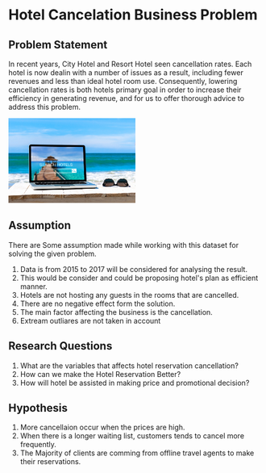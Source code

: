 # Hotel Cancelation Business Problem

## Problem Statement 
In recent years, City Hotel and Resort Hotel seen cancellation rates. Each hotel is now dealin with a number of issues as a result, including fewer revenues and less than ideal hotel room use. Consequently, lowering cancellation rates is both hotels primary goal in order to increase their efficiency in generating revenue, and for us to offer thorough advice to address this problem.

<!-- ![Image Showing Booking Option](./hotel.jpg) -->
<img src = './hotel.jpg' height = '30%' width = '50%'>

## Assumption
There are Some assumption made while working with this dataset for solving the given problem.

1. Data is from 2015 to 2017 will be considered for analysing the result. 
1. This would be consider and could be proposing hotel's plan as efficient manner.
1. Hotels are not hosting any guests in the rooms that are cancelled.
1. There are no negative effect form the solution.
1. The main factor affecting the business is the cancellation.
1. Extream outliares are not taken in account


## Research Questions 
1. What are the variables that affects hotel reservation cancellation?
2. How can we make the Hotel Reservation Better?
3. How will hotel be assisted in making price and promotional decision?

## Hypothesis 
1. More cancellaion occur when the prices are high.
1. When there is a longer waiting list, customers tends to cancel more frequently.
1. The Majority of clients are comming from offline travel agents to make their reservations.
